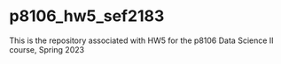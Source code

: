 # p8106_hw5_sef2183
This is the repository associated with HW5 for the p8106 Data Science II course, Spring 2023
